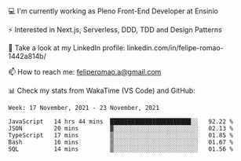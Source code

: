 💻 I'm currently working as Pleno Front-End Developer at Ensinio

⚡ Interested in Next.js, Serverless, DDD, TDD and Design Patterns

👥 Take a look at my LinkedIn profile: linkedin.com/in/felipe-romao-1442a814b/

📫 How to reach me: feliperomao.a@gmail.com

📊 Check my stats from WakaTime (VS Code) and GitHub:

<!--START_SECTION:waka-->
```text
Week: 17 November, 2021 - 23 November, 2021

JavaScript   14 hrs 44 mins  ███████████████████████░░   92.22 % 
JSON         20 mins         ▓░░░░░░░░░░░░░░░░░░░░░░░░   02.13 % 
TypeScript   17 mins         ▒░░░░░░░░░░░░░░░░░░░░░░░░   01.85 % 
Bash         16 mins         ▒░░░░░░░░░░░░░░░░░░░░░░░░   01.67 % 
SQL          14 mins         ▒░░░░░░░░░░░░░░░░░░░░░░░░   01.56 % 
```
<!--END_SECTION:waka-->
